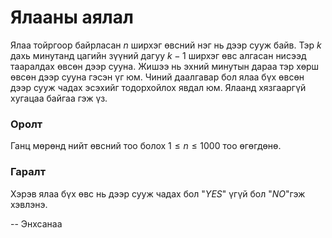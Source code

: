 Ялааны аялал
============
Ялаа тойргоор байрласан $n$ ширхэг өвсний нэг нь дээр сууж байв. Тэр $k$ дахь
минутанд цагийн зүүний дагуу $k - 1$ ширхэг өвс алгасан нисээд тааралдах өвсөн
дээр сууна. Жишээ нь эхний минутын дараа тэр хөрш өвсөн дээр сууна гэсэн үг юм.
Чиний даалгавар бол ялаа бүх өвсөн дээр сууж чадах эсэхийг тодорхойлох явдал
юм. Ялаанд хязгааргүй хугацаа байгаа гэж үз.


### Оролт
Ганц мөрөнд нийт өвсний тоо болох  $1 ≤ n ≤ 1000$ тоо өгөгдөнө.


### Гаралт
Хэрэв ялаа бүх өвс нь дээр сууж чадах бол "$YES$" үгүй бол "$NO$"гэж хэвлэнэ.

-- Энхсанаа

